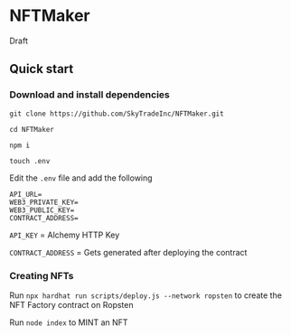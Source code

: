 # NFTMaker

Draft

## Quick start

### Download and install dependencies

`git clone https://github.com/SkyTradeInc/NFTMaker.git`

`cd NFTMaker`

`npm i`

`touch .env`

Edit the `.env` file and add the following

```
API_URL=
WEB3_PRIVATE_KEY=
WEB3_PUBLIC_KEY=
CONTRACT_ADDRESS=
```

`API_KEY` = Alchemy HTTP Key

`CONTRACT_ADDRESS` = Gets generated after deploying the contract

### Creating NFTs

Run `npx hardhat run scripts/deploy.js --network ropsten` to create the NFT Factory contract on Ropsten

Run `node index` to MINT an NFT
